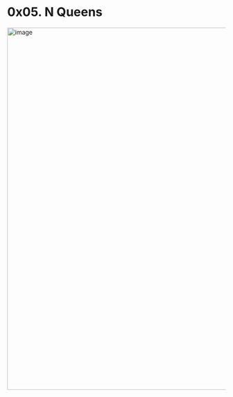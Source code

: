 # 0x05. N Queens

<img width="835" alt="image" src="https://user-images.githubusercontent.com/75071112/180318537-d13f5154-ba38-4254-9232-cf7b24e0f8c1.png">

